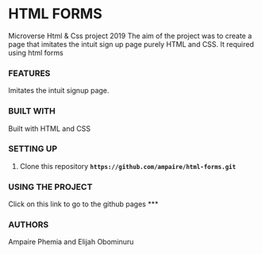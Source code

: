 # HTML FORMS
Microverse Html &amp; Css project 2019
The aim of the project was to create a page that imitates the intuit sign up page purely HTML and CSS. It required using html forms


### FEATURES
Imitates the intuit signup page.

### BUILT WITH
Built with HTML and CSS

### SETTING UP
1. Clone this repository
    **```https://github.com/ampaire/html-forms.git```**

### USING THE PROJECT
Click on this link to go to the github pages ***

### AUTHORS
Ampaire Phemia and Elijah Obominuru
